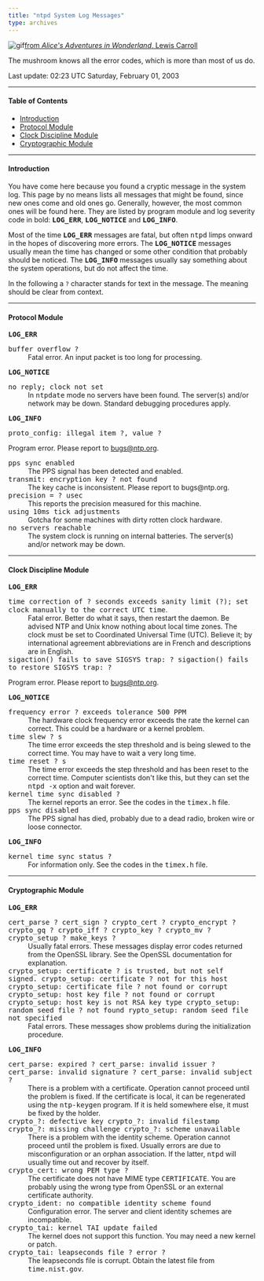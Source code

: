 ```yaml
---
title: "ntpd System Log Messages"
type: archives
---
```


![gif](/archives/pic/alice47.gif)[from _Alice's Adventures in Wonderland_, Lewis Carroll](http://www.eecis.udel.edu/~mills/pictures.html)

The mushroom knows all the error codes, which is more than most of us do.

Last update:  02:23 UTC Saturday, February 01, 2003

* * *

#### Table of Contents

*   [Introduction](/archives/4.2.0/msyslog/#introduction)
*   [Protocol Module](/archives/4.2.0/msyslog/#protocol-module)
*   [Clock Discipline Module](/archives/4.2.0/msyslog/#clock-discipline-module)
*   [Cryptographic Module](/archives/4.2.0/msyslog/#cryptographic-module)

* * *

#### Introduction

You have come here because you found a cryptic message in the system log. This page by no means lists all messages that might be found, since new ones come and old ones go. Generally, however, the most common ones will be found here. They are listed by program module and log severity code in bold: <tt>**LOG_ERR**</tt>, **<tt>LOG_NOTICE</tt>** and <tt>**LOG_INFO**</tt>.

Most of the time **<tt>LOG_ERR</tt>** messages are fatal, but often <tt>ntpd</tt> limps onward in the hopes of discovering more errors. The <tt>**LOG_NOTICE**</tt> messages usually mean the time has changed or some other condition that probably should be noticed. The <tt>**LOG_INFO**</tt> messages usually say something about the system operations, but do not affect the time.

In the following a `?` character stands for text in the message. The meaning should be clear from context.

* * *

#### Protocol Module

<tt>**LOG_ERR**</tt>

<dt><tt>buffer overflow ?</tt></dt>

<dd>Fatal error. An input packet is too long for processing.</dd>

<tt>**LOG_NOTICE**</tt>

<dt><tt>no reply; clock not set</tt></dt>

<dd>In <tt>ntpdate</tt> mode no servers have been found. The server(s) and/or network may be down. Standard debugging procedures apply.</dd>

<tt>**LOG_INFO**</tt>

<dt><tt>proto_config: illegal item ?, value ?</tt></dt>

Program error. Please report to bugs@ntp.org. 

<dt><tt>pps sync enabled</tt></dt>

<dd>The PPS signal has been detected and enabled.</dd>

<dt><tt>transmit: encryption key ? not found</tt></dt>

<dd>The key cache is inconsistent. Please report to bugs@ntp.org. </dd>

<dt><tt>precision = ? usec</tt></dt>

<dd>This reports the precision measured for this machine.</dd>

<dt><tt>using 10ms tick adjustments</tt></dt>

<dd>Gotcha for some machines with dirty rotten clock hardware.</dd>

<dt><tt>no servers reachable</tt></dt>

<dd>The system clock is running on internal batteries. The server(s) and/or network may be down.</dd>

* * *

#### Clock Discipline Module

<tt>**LOG_ERR**</tt>

<dt><tt>time correction of ? seconds exceeds sanity limit (?); set clock manually to the correct UTC time</tt>.</dt>

<dd>Fatal error. Better do what it says, then restart the daemon. Be advised NTP and Unix know nothing about local time zones. The clock must be set to Coordinated Universal Time (UTC). Believe it; by international agreement abbreviations are in French and descriptions are in English.</dd>

<dt><tt>sigaction() fails to save SIGSYS trap: ? </tt> 
</tt><tt>sigaction() fails to restore SIGSYS trap: ?</tt></dt>

Program error. Please report to bugs@ntp.org.

<tt>**LOG_NOTICE**</tt>

<dt><tt>frequency error ? exceeds tolerance 500 PPM</tt></dt>

<dd>The hardware clock frequency error exceeds the rate the kernel can correct. This could be a hardware or a kernel problem.</dd>

<dt><tt>time slew ? s</tt></dt>

<dd>The time error exceeds the step threshold and is being slewed to the correct time. You may have to wait a very long time.</dd>

<dt><tt>time reset ? s</tt></dt>

<dd>The time error exceeds the step threshold and has been reset to the correct time. Computer scientists don't like this, but they can set the <tt>ntpd -x</tt> option and wait forever.</dd>

<dt><tt>kernel time sync disabled ?</tt></dt>

<dd>The kernel reports an error. See the codes in the <tt>timex.h</tt> file.</dd>

<dt><tt>pps sync disabled</tt></dt>

<dd>The PPS signal has died, probably due to a dead radio, broken wire or loose connector.</dd>

<tt>**LOG_INFO**</tt>

<dt><tt>kernel time sync status ?</tt></dt>

<dd>For information only. See the codes in the <tt>timex.h</tt> file.</dd>

* * *

#### Cryptographic Module

<tt>**LOG_ERR**</tt>

<dt><tt>cert_parse ?  
</tt><tt>cert_sign ?  
</tt><tt>crypto_cert ?  
</tt><tt>crypto_encrypt ?  
</tt><tt>crypto_gq ?  
</tt><tt>crypto_iff ?  
</tt><tt>crypto_key ?  
</tt><tt>crypto_mv ?  
</tt><tt>crypto_setup ?  
</tt><tt>make_keys ?</tt></dt>

<dd>Usually fatal errors. These messages display error codes returned from the OpenSSL library. See the OpenSSL documentation for explanation.</dd>

<dt><tt>crypto_setup: certificate ? is trusted, but not self signed.  
</tt><tt>crypto_setup: certificate ? not for this host  
</tt><tt>crypto_setup: certificate file ? not found or corrupt  
</tt><tt>crypto_setup: host key file ? not found or corrupt  
</tt><tt>crypto_setup: host key is not RSA key type  
</tt><tt>crypto_setup: random seed file ? not found  
</tt><tt>rypto_setup: random seed file not specified</tt></dt>

<dd>Fatal errors. These messages show problems during the initialization procedure.</dd>

<tt>**LOG_INFO**</tt>

<dt><tt>cert_parse: expired ?  
</tt><tt>cert_parse: invalid issuer ?  
</tt><tt>cert_parse: invalid signature ?  
</tt><tt>cert_parse: invalid subject ?</tt></dt>

<dd>There is a problem with a certificate. Operation cannot proceed until the problem is fixed. If the certificate is local, it can be regenerated using the <tt>ntp-keygen</tt> program. If it is held somewhere else, it must be fixed by the holder.</dd>

<dt><tt>crypto_?: defective key  
</tt><tt>crypto_?: invalid filestamp  
</tt><tt>crypto_?: missing challenge  
</tt><tt>crypto_?: scheme unavailable</tt></dt>

<dd>There is a problem with the identity scheme. Operation cannot proceed until the problem is fixed. Usually errors are due to misconfiguration or an orphan association. If the latter, <tt>ntpd</tt> will usually time out and recover by itself.</dd>

<dt><tt>crypto_cert: wrong PEM type ?</tt></dt>

<dd>The certificate does not have MIME type <tt>CERTIFICATE</tt>. You are probably using the wrong type from OpenSSL or an external certificate authority.</dd>

<dt><tt>crypto_ident: no compatible identity scheme found</tt></dt>

<dd>Configuration error. The server and client identity schemes are incompatible.</dd>

<dt><tt>crypto_tai: kernel TAI update failed</tt></dt>

<dd>The kernel does not support this function. You may need a new kernel or patch.</dd>

<dt><tt>crypto_tai: leapseconds file ? error ?</tt></dt>

<dd>The leapseconds file is corrupt. Obtain the latest file from <tt>time.nist.gov</tt>.</dd>